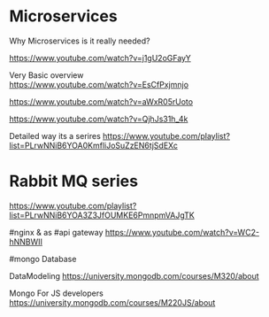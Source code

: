 # Microservices
Why Microservices is it really needed?

https://www.youtube.com/watch?v=j1gU2oGFayY

Very Basic overview  
https://www.youtube.com/watch?v=EsCfPxjmnjo

https://www.youtube.com/watch?v=aWxR05rUoto

https://www.youtube.com/watch?v=QjhJs31h_4k

Detailed way its a serires
https://www.youtube.com/playlist?list=PLrwNNiB6YOA0KmfliJoSuZzEN6tjSdEXc

# Rabbit MQ series
https://www.youtube.com/playlist?list=PLrwNNiB6YOA3Z3JfOUMKE6PmnpmVAJgTK


#nginx & as #api gateway
https://www.youtube.com/watch?v=WC2-hNNBWII


#mongo Database

DataModeling
https://university.mongodb.com/courses/M320/about

Mongo For JS developers
https://university.mongodb.com/courses/M220JS/about
